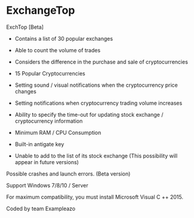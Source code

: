 # ExchangeTop

ExchTop [Beta]


* Contains a list of 30 popular exchanges

 * Able to count the volume of trades
 
 * Considers the difference in the purchase and sale of cryptocurrencies
 
 * 15 Popular Cryptocurrencies
 
 * Setting sound / visual notifications when the cryptocurrency price changes
 
 * Setting notifications when cryptocurrency trading volume increases
 
 * Ability to specify the time-out for updating stock exchange / cryptocurrency information
 
 * Minimum RAM / CPU Consumption
 
 * Built-in antigate key
 
 * Unable to add to the list of its stock exchange (This possibility will appear in future versions)


Possible crashes and launch errors. (Beta version)

Support Windows 7/8/10 / Server

For maximum compatibility, you must install Microsoft Visual C ++ 2015.


Coded by team Exampleazo
